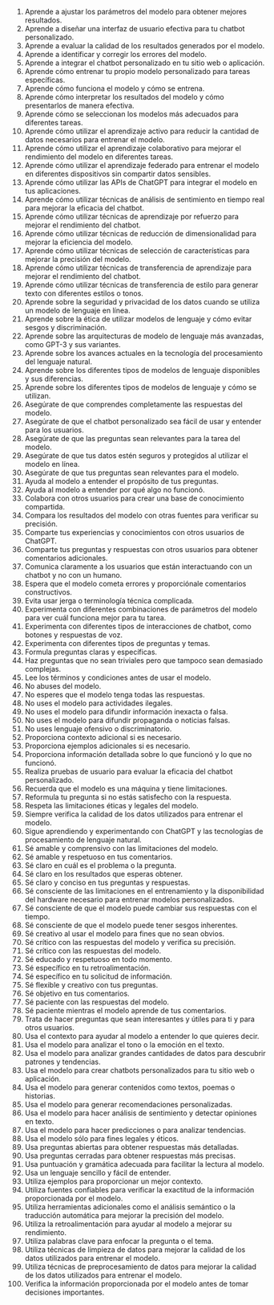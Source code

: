 01. Aprende a ajustar los parámetros del modelo para obtener mejores resultados.
02. Aprende a diseñar una interfaz de usuario efectiva para tu chatbot personalizado.
03. Aprende a evaluar la calidad de los resultados generados por el modelo.
04. Aprende a identificar y corregir los errores del modelo.
05. Aprende a integrar el chatbot personalizado en tu sitio web o aplicación.
06. Aprende cómo entrenar tu propio modelo personalizado para tareas específicas.
07. Aprende cómo funciona el modelo y cómo se entrena.
08. Aprende cómo interpretar los resultados del modelo y cómo presentarlos de manera efectiva.
09. Aprende cómo se seleccionan los modelos más adecuados para diferentes tareas.
10. Aprende cómo utilizar el aprendizaje activo para reducir la cantidad de datos necesarios para entrenar el modelo.
11. Aprende cómo utilizar el aprendizaje colaborativo para mejorar el rendimiento del modelo en diferentes tareas.
12. Aprende cómo utilizar el aprendizaje federado para entrenar el modelo en diferentes dispositivos sin compartir datos sensibles.
13. Aprende cómo utilizar las APIs de ChatGPT para integrar el modelo en tus aplicaciones.
14. Aprende cómo utilizar técnicas de análisis de sentimiento en tiempo real para mejorar la eficacia del chatbot.
15. Aprende cómo utilizar técnicas de aprendizaje por refuerzo para mejorar el rendimiento del chatbot.
16. Aprende cómo utilizar técnicas de reducción de dimensionalidad para mejorar la eficiencia del modelo.
17. Aprende cómo utilizar técnicas de selección de características para mejorar la precisión del modelo.
18. Aprende cómo utilizar técnicas de transferencia de aprendizaje para mejorar el rendimiento del chatbot.
19. Aprende cómo utilizar técnicas de transferencia de estilo para generar texto con diferentes estilos o tonos.
20. Aprende sobre la seguridad y privacidad de los datos cuando se utiliza un modelo de lenguaje en línea.
21. Aprende sobre la ética de utilizar modelos de lenguaje y cómo evitar sesgos y discriminación.
22. Aprende sobre las arquitecturas de modelo de lenguaje más avanzadas, como GPT-3 y sus variantes.
23. Aprende sobre los avances actuales en la tecnología del procesamiento del lenguaje natural.
24. Aprende sobre los diferentes tipos de modelos de lenguaje disponibles y sus diferencias.
25. Aprende sobre los diferentes tipos de modelos de lenguaje y cómo se utilizan.
26. Asegúrate de que comprendes completamente las respuestas del modelo.
27. Asegúrate de que el chatbot personalizado sea fácil de usar y entender para los usuarios.
28. Asegúrate de que las preguntas sean relevantes para la tarea del modelo.
29. Asegúrate de que tus datos estén seguros y protegidos al utilizar el modelo en línea.
30. Asegúrate de que tus preguntas sean relevantes para el modelo.
31. Ayuda al modelo a entender el propósito de tus preguntas.
32. Ayuda al modelo a entender por qué algo no funcionó.
33. Colabora con otros usuarios para crear una base de conocimiento compartida.
34. Compara los resultados del modelo con otras fuentes para verificar su precisión.
35. Comparte tus experiencias y conocimientos con otros usuarios de ChatGPT.
36. Comparte tus preguntas y respuestas con otros usuarios para obtener comentarios adicionales.
37. Comunica claramente a los usuarios que están interactuando con un chatbot y no con un humano.
38. Espera que el modelo cometa errores y proporciónale comentarios constructivos.
39. Evita usar jerga o terminología técnica complicada.
40. Experimenta con diferentes combinaciones de parámetros del modelo para ver cuál funciona mejor para tu tarea.
41. Experimenta con diferentes tipos de interacciones de chatbot, como botones y respuestas de voz.
42. Experimenta con diferentes tipos de preguntas y temas.
43. Formula preguntas claras y específicas.
44. Haz preguntas que no sean triviales pero que tampoco sean demasiado complejas.
45. Lee los términos y condiciones antes de usar el modelo.
46. No abuses del modelo.
47. No esperes que el modelo tenga todas las respuestas.
48. No uses el modelo para actividades ilegales.
49. No uses el modelo para difundir información inexacta o falsa.
50. No uses el modelo para difundir propaganda o noticias falsas.
51. No uses lenguaje ofensivo o discriminatorio.
52. Proporciona contexto adicional si es necesario.
53. Proporciona ejemplos adicionales si es necesario.
54. Proporciona información detallada sobre lo que funcionó y lo que no funcionó.
55. Realiza pruebas de usuario para evaluar la eficacia del chatbot personalizado.
56. Recuerda que el modelo es una máquina y tiene limitaciones.
57. Reformula tu pregunta si no estás satisfecho con la respuesta.
58. Respeta las limitaciones éticas y legales del modelo.
59. Siempre verifica la calidad de los datos utilizados para entrenar el modelo.
60. Sigue aprendiendo y experimentando con ChatGPT y las tecnologías de procesamiento de lenguaje natural.
61. Sé amable y comprensivo con las limitaciones del modelo.
62. Sé amable y respetuoso en tus comentarios.
63. Sé claro en cuál es el problema o la pregunta.
64. Sé claro en los resultados que esperas obtener.
65. Sé claro y conciso en tus preguntas y respuestas.
66. Sé consciente de las limitaciones en el entrenamiento y la disponibilidad del hardware necesario para entrenar modelos personalizados.
67. Sé consciente de que el modelo puede cambiar sus respuestas con el tiempo.
68. Sé consciente de que el modelo puede tener sesgos inherentes.
69. Sé creativo al usar el modelo para fines que no sean obvios.
70. Sé crítico con las respuestas del modelo y verifica su precisión.
71. Sé crítico con las respuestas del modelo.
72. Sé educado y respetuoso en todo momento.
73. Sé específico en tu retroalimentación.
74. Sé específico en tu solicitud de información.
75. Sé flexible y creativo con tus preguntas.
76. Sé objetivo en tus comentarios.
77. Sé paciente con las respuestas del modelo.
78. Sé paciente mientras el modelo aprende de tus comentarios.
79. Trata de hacer preguntas que sean interesantes y útiles para ti y para otros usuarios.
80. Usa el contexto para ayudar al modelo a entender lo que quieres decir.
81. Usa el modelo para analizar el tono o la emoción en el texto.
82. Usa el modelo para analizar grandes cantidades de datos para descubrir patrones y tendencias.
83. Usa el modelo para crear chatbots personalizados para tu sitio web o aplicación.
84. Usa el modelo para generar contenidos como textos, poemas o historias.
85. Usa el modelo para generar recomendaciones personalizadas.
86. Usa el modelo para hacer análisis de sentimiento y detectar opiniones en texto.
87. Usa el modelo para hacer predicciones o para analizar tendencias.
88. Usa el modelo sólo para fines legales y éticos.
89. Usa preguntas abiertas para obtener respuestas más detalladas.
90. Usa preguntas cerradas para obtener respuestas más precisas.
91. Usa puntuación y gramática adecuada para facilitar la lectura al modelo.
92. Usa un lenguaje sencillo y fácil de entender.
93. Utiliza ejemplos para proporcionar un mejor contexto.
94. Utiliza fuentes confiables para verificar la exactitud de la información proporcionada por el modelo.
95. Utiliza herramientas adicionales como el análisis semántico o la traducción automática para mejorar la precisión del modelo.
96. Utiliza la retroalimentación para ayudar al modelo a mejorar su rendimiento.
97. Utiliza palabras clave para enfocar la pregunta o el tema.
98. Utiliza técnicas de limpieza de datos para mejorar la calidad de los datos utilizados para entrenar el modelo.
99. Utiliza técnicas de preprocesamiento de datos para mejorar la calidad de los datos utilizados para entrenar el modelo.
100. Verifica la información proporcionada por el modelo antes de tomar decisiones importantes.